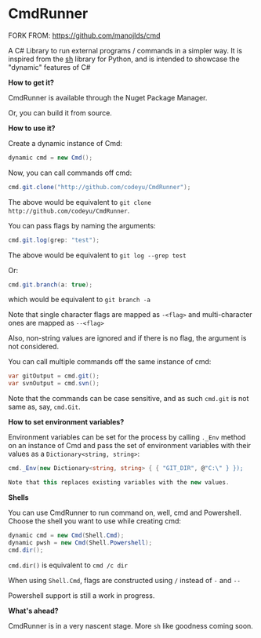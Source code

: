 # CmdRunner #

FORK FROM: https://github.com/manojlds/cmd

A C# Library to run external programs / commands in a simpler way. It is inspired from the [sh](https://github.com/amoffat/sh) library for Python, and is intended to showcase the "dynamic" features of C#

**How to get it?**

CmdRunner is available through the Nuget Package Manager.

Or, you can build it from source.

**How to use it?**

Create a dynamic instance of Cmd:

```csharp
dynamic cmd = new Cmd();
```

Now, you can call commands off cmd:

```csharp
cmd.git.clone("http://github.com/codeyu/CmdRunner");
```

The above would be equivalent to `git clone http://github.com/codeyu/CmdRunner`.

You can pass flags by naming the arguments:

```csharp
cmd.git.log(grep: "test");
```

The above would be equivalent to `git log --grep test`

Or:

```csharp
cmd.git.branch(a: true);
```

which would be equivalent to `git branch -a`

Note that single character flags are mapped as `-<flag>` and multi-character ones are mapped as `--<flag>`

Also, non-string values are ignored and if there is no flag, the argument is not considered.

You can call multiple commands off the same instance of cmd:

```csharp
var gitOutput = cmd.git();
var svnOutput = cmd.svn();
```

Note that the commands can be case sensitive, and as such `cmd.git` is not same as, say, `cmd.Git`.

**How to set environment variables?**

Environment variables can be set for the process by calling `._Env` method on an instance of Cmd and pass the set of environment variables with their values as a `Dictionary<string, string>`:

```csharp
cmd._Env(new Dictionary<string, string> { { "GIT_DIR", @"C:\" } });

Note that this replaces existing variables with the new values.
```

**Shells**

You can use CmdRunner to run command on, well, cmd and Powershell. Choose the shell you want to use while creating cmd:

```csharp
dynamic cmd = new Cmd(Shell.Cmd);
dynamic pwsh = new Cmd(Shell.Powershell);
cmd.dir();
```
`cmd.dir()` is equivalent to `cmd /c dir`

When using `Shell.Cmd`, flags are constructed using `/` instead of `-` and `--`

Powershell support is still a work in progress.

**What's ahead?**

CmdRunner is in a very nascent stage. More `sh` like goodness coming soon.
